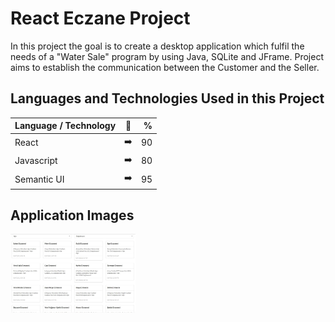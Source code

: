 # React Eczane Project

In this project the goal is to create a desktop application which fulfil the needs of a "Water Sale" program by using Java, SQLite and JFrame. Project aims to establish the communication between the Customer and the Seller.

## Languages and Technologies Used in this Project

| Language / Technology  | :mag_right:  | % |
| :------------ |:---------------:| -----:|
| React      | :arrow_right: | 90 |
| Javascript      | :arrow_right:       |   80 |
| Semantic UI | :arrow_right:        |    95 |

## Application Images

<p>
<a href="https://github.com/frkn-cmlbl/React-Eczane-Projesi/blob/main/img/eczane.jpg" target="_blank">
<img src="https://github.com/frkn-cmlbl/React-Eczane-Projesi/blob/main/img/eczane.jpg" width="200" style="max-width:100%;"></a>
  

</p>
